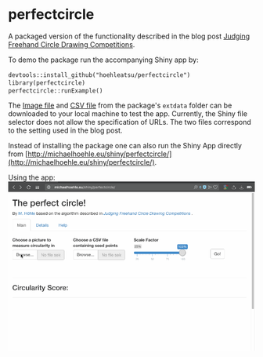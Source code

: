 # perfectcircle

A packaged version of the functionality described in the blog post [Judging Freehand Circle Drawing Competitions](http://staff.math.su.se/hoehle/blog/2018/07/31/circle.html).

To demo the package run the accompanying Shiny app by:

    devtools::install_github("hoehleatsu/perfectcircle")
    library(perfectcircle)
    perfectcircle::runExample()

The [Image file](https://github.com/hoehleatsu/perfectcircle/blob/master/inst/extdata/AlexOverwijk.jpg) and [CSV file](https://raw.githubusercontent.com/hoehleatsu/perfectcircle/master/inst/extdata/AlexOverwijk.csv) from the package's `extdata` folder can be downloaded to your local machine to test the app. Currently, the Shiny file selector does not allow the specification of URLs. The two files correspond to the setting used in the blog post.

Instead of installing the package one can also run the Shiny App directly from
[http://michaelhoehle.eu/shiny/perfectcircle/](http://michaelhoehle.eu/shiny/perfectcircle/).

Using the app:
![Animated gif showing how to operate the app](tutorial.gif)
